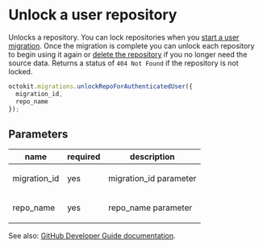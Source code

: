 # Unlock a user repository

Unlocks a repository. You can lock repositories when you [start a user migration](https://developer.github.com/v3/migrations/users/#start-a-user-migration). Once the migration is complete you can unlock each repository to begin using it again or [delete the repository](https://developer.github.com/v3/repos/#delete-a-repository) if you no longer need the source data. Returns a status of `404 Not Found` if the repository is not locked.

```js
octokit.migrations.unlockRepoForAuthenticatedUser({
  migration_id,
  repo_name
});
```

## Parameters

<table>
  <thead>
    <tr>
      <th>name</th>
      <th>required</th>
      <th>description</th>
    </tr>
  </thead>
  <tbody>
    <tr><td>migration_id</td><td>yes</td><td>

migration_id parameter

</td></tr>
<tr><td>repo_name</td><td>yes</td><td>

repo_name parameter

</td></tr>
  </tbody>
</table>

See also: [GitHub Developer Guide documentation](endpoint.documentationUrl).

